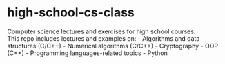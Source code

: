 # high-school-cs-class

Computer science lectures and exercises for high school courses. \
This repo includes lectures and examples on: 
    - Algorithms and data structures (C/C++)
    - Numerical algorithms (C/C++)
    - Cryptography
    - OOP (C++)
    - Programming languages-related topics
    - Python
